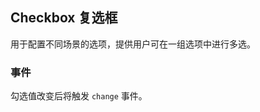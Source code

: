 <div class="demo-header">
<p class="overviewicon">
  <span class="wapi-form-radioboxgroup"/>
</p>

## Checkbox 复选框

<nova-uxlink widget-name="Selectgroup"></nova-uxlink>

用于配置不同场景的选项，提供用户可在一组选项中进行多选。

</div>

### 事件

勾选值改变后将触发 `change` 事件。

<nova-demo-view link="checkbox/checkbox-events"></nova-demo-view>

<br>
